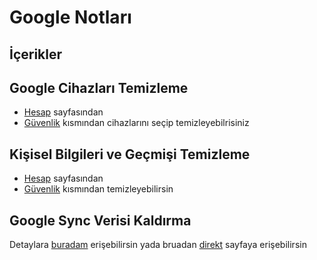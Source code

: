 # Google Notları <!-- omit in toc -->

## İçerikler <!-- omit in toc -->

## Google Cihazları Temizleme

- [Hesap][My account] sayfasından
- [Güvenlik][Security] kısmından cihazlarını seçip temizleyebilrisiniz

## Kişisel Bilgileri ve Geçmişi Temizleme

- [Hesap][My account] sayfasından
- [Güvenlik][Privacy] kısmından temizleyebilirsin

## Google Sync Verisi Kaldırma

Detaylara [buradam][Google Sync Verisi Kaldırma] erişebilirsin yada bruadan [direkt][Direkt Yönelendirme] sayfaya erişebilirsin

[My account]: https://myaccount.google.com/
[Security]: https://myaccount.google.com/smartlink/security-checkup?utm_source=google-account&utm_medium=web&continue=https%3A%2F%2Fmyaccount.google.com%2F
[Privacy]: https://myaccount.google.com/data-and-personalization

[Google Sync Verisi Kaldırma]: https://www.cnet.com/how-to/how-to-clear-google-chrome-sync-data/
[Direkt Yönelendirme]: https://chrome.google.com/sync

